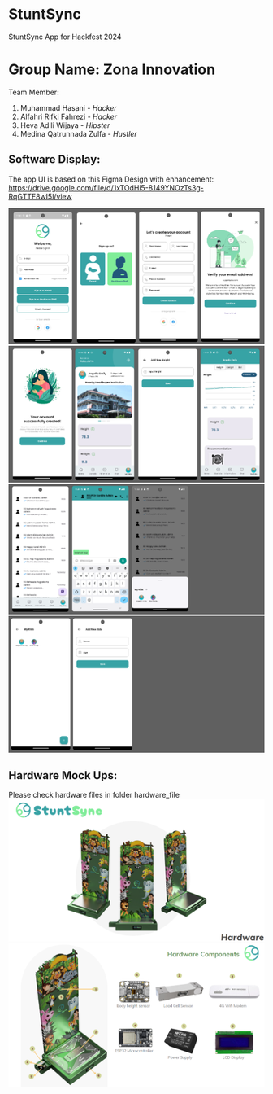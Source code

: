 # StuntSync

StuntSync App for Hackfest 2024

# Group Name: Zona Innovation
Team Member:
1. Muhammad Hasani - _Hacker_
2. Alfahri Rifki Fahrezi - _Hacker_
3. Heva Adlli Wijaya - _Hipster_
4. Medina Qatrunnada Zulfa - _Hustler_

## Software Display:
The app UI is based on this Figma Design with enhancement:
https://drive.google.com/file/d/1xTOdHi5-8149YNOzTs3g-RqGTTF8wI5l/view

![app1.png](assets%2FAppScreen%2Fapp1.png)
![app2.png](assets%2FAppScreen%2Fapp2.png)
![app3.png](assets%2FAppScreen%2Fapp3.png)
![app4.png](assets%2FAppScreen%2Fapp4.png)

## Hardware Mock Ups:
Please check hardware files in folder hardware_file
![hardware_img1.png](hardware_file%2Fhardware_documentation%2Fhardware_img1.png)
![hardware_img2.png](hardware_file%2Fhardware_documentation%2Fhardware_img2.png)

